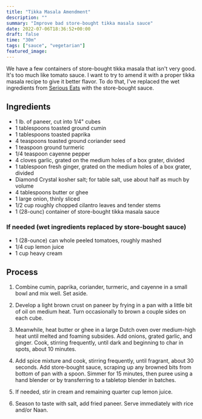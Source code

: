 ```yaml
---
title: "Tikka Masala Amendment"
description: ""
summary: "Improve bad store-bought tikka masala sauce"
date: 2022-07-06T18:36:52+00:00
draft: false
time: "30m"
tags: ["sauce", "vegetarian"]
featured_image: 
---
```


We have a few containers of store-bought tikka masala that isn't very good. It's too much like tomato sauce. I want to try to amend it with a proper tikka masala recipe to give it better flavor. To do that, I've replaced the wet ingredients from [Serious Eats](https://www.seriouseats.com/chicken-tikka-masala-for-the-grill-recipe "Chicken Tikka Masala for the Grill") with the store-bought sauce.

## Ingredients

- 1 lb. of paneer, cut into 1/4" cubes
- 1 tablespoons toasted ground cumin
- 1 tablespoons toasted paprika
- 4 teaspoons toasted ground coriander seed
- 1 teaspoon ground turmeric
- 1/4 teaspoon cayenne pepper
- 4 cloves garlic, grated on the medium holes of a box grater, divided
- 1 tablespoon fresh ginger, grated on the medium holes of a box grater, divided
- Diamond Crystal kosher salt; for table salt, use about half as much by volume
- 4 tablespoons butter or ghee
- 1 large onion, thinly sliced
- 1/2 cup roughly chopped cilantro leaves and tender stems
- 1 (28-ounc) container of store-bought tikka masala sauce

### If needed (wet ingredients replaced by store-bought sauce)
- 1 (28-ounce) can whole peeled tomatoes, roughly mashed
- 1/4 cup lemon juice
- 1 cup heavy cream

## Process

1. Combine cumin, paprika, coriander, turmeric, and cayenne in a small bowl and mix well. Set aside.

1. Develop a light brown crust on paneer by frying in a pan with a little bit of oil on medium heat. Turn occasionally to brown a couple sides on each cube.

1. Meanwhile, heat butter or ghee in a large Dutch oven over medium-high heat until melted and foaming subsides. Add onions, grated garlic, and ginger. Cook, stirring frequently, until dark and beginning to char in spots, about 10 minutes.

1. Add spice mixture and cook, stirring frequently, until fragrant, about 30 seconds. Add store-bought sauce, scraping up any browned bits from bottom of pan with a spoon. Simmer for 15 minutes, then puree using a hand blender or by transferring to a tabletop blender in batches.

1. If needed, stir in cream and remaining quarter cup lemon juice.

1. Season to taste with salt, add fried paneer. Serve immediately with rice and/or Naan.
